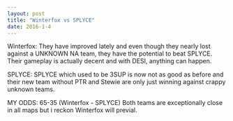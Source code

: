 ```yaml
---
layout: post
title: "Winterfox vs SPLYCE"
date: 2016-1-4
---
```


Winterfox: They have improved lately and even though they nearly lost against a UNKNOWN NA team, they have the potential to beat SPLYCE.
Their gameplay is actually decent and with DESI, anything can happen. 

SPLYCE: SPLYCE which used to be 3SUP is now not as good as before and their new team without PTR and Stewie are only just winning against crappy unknown teams.

MY ODDS: 65-35 (Winterfox - SPLYCE)
Both teams are exceptionally close in all maps but i reckon Winterfox will previal. 
